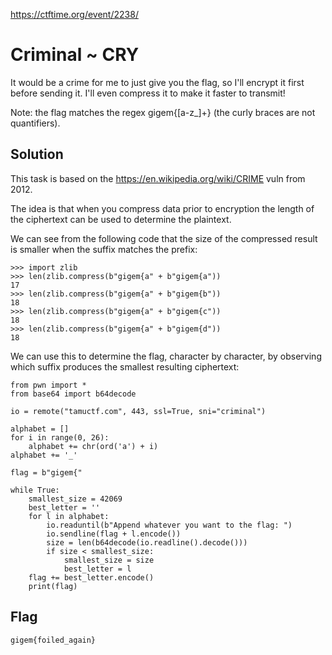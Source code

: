 https://ctftime.org/event/2238/

# Criminal ~ CRY

It would be a crime for me to just give you the flag, so I'll encrypt it first before sending it. I'll even compress it to make it faster to transmit!

Note: the flag matches the regex gigem{[a-z_]+} (the curly braces are not quantifiers).

## Solution

This task is based on the https://en.wikipedia.org/wiki/CRIME vuln from 2012.

The idea is that when you compress data prior to encryption the length of the ciphertext can be used to determine the plaintext.

We can see from the following code that the size of the compressed result is smaller when the suffix matches the prefix:

```
>>> import zlib
>>> len(zlib.compress(b"gigem{a" + b"gigem{a"))
17
>>> len(zlib.compress(b"gigem{a" + b"gigem{b"))
18
>>> len(zlib.compress(b"gigem{a" + b"gigem{c"))
18
>>> len(zlib.compress(b"gigem{a" + b"gigem{d"))
18
```

We can use this to determine the flag, character by character, by observing which suffix produces the smallest resulting ciphertext:

```
from pwn import *
from base64 import b64decode

io = remote("tamuctf.com", 443, ssl=True, sni="criminal")

alphabet = []
for i in range(0, 26):
    alphabet += chr(ord('a') + i)
alphabet += '_'

flag = b"gigem{"

while True:
    smallest_size = 42069
    best_letter = ''
    for l in alphabet:
        io.readuntil(b"Append whatever you want to the flag: ")
        io.sendline(flag + l.encode())
        size = len(b64decode(io.readline().decode()))
        if size < smallest_size:
            smallest_size = size
            best_letter = l
    flag += best_letter.encode()
    print(flag)
```

## Flag
`gigem{foiled_again}`
